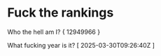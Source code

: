# Fuck the rankings

Who the hell am I?
{ 12949966 }

What fucking year is it?
[ 2025-03-30T09:26:40Z ]
